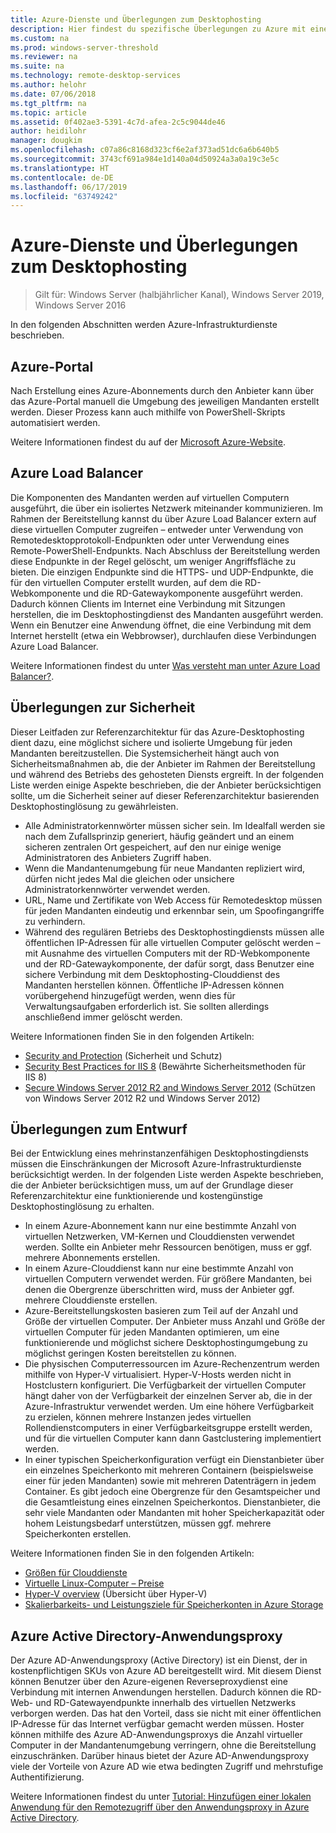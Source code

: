 ```yaml
---
title: Azure-Dienste und Überlegungen zum Desktophosting
description: Hier findest du spezifische Überlegungen zu Azure mit einer Remotedesktophosting-Lösung.
ms.custom: na
ms.prod: windows-server-threshold
ms.reviewer: na
ms.suite: na
ms.technology: remote-desktop-services
ms.author: helohr
ms.date: 07/06/2018
ms.tgt_pltfrm: na
ms.topic: article
ms.assetid: 0f402ae3-5391-4c7d-afea-2c5c9044de46
author: heidilohr
manager: dougkim
ms.openlocfilehash: c07a86c8168d323cf6e2af373ad51dc6a6b640b5
ms.sourcegitcommit: 3743cf691a984e1d140a04d50924a3a0a19c3e5c
ms.translationtype: HT
ms.contentlocale: de-DE
ms.lasthandoff: 06/17/2019
ms.locfileid: "63749242"
---
```

# <a name="azure-services-and-considerations-for-desktop-hosting"></a>Azure-Dienste und Überlegungen zum Desktophosting

>Gilt für: Windows Server (halbjährlicher Kanal), Windows Server 2019, Windows Server 2016

In den folgenden Abschnitten werden Azure-Infrastrukturdienste beschrieben.
  
## <a name="azure-portal"></a>Azure-Portal

Nach Erstellung eines Azure-Abonnements durch den Anbieter kann über das Azure-Portal manuell die Umgebung des jeweiligen Mandanten erstellt werden. Dieser Prozess kann auch mithilfe von PowerShell-Skripts automatisiert werden.  

Weitere Informationen findest du auf der [Microsoft Azure-Website](https://www.azure.microsoft.com).
  
## <a name="azure-load-balancer"></a>Azure Load Balancer

Die Komponenten des Mandanten werden auf virtuellen Computern ausgeführt, die über ein isoliertes Netzwerk miteinander kommunizieren. Im Rahmen der Bereitstellung kannst du über Azure Load Balancer extern auf diese virtuellen Computer zugreifen – entweder unter Verwendung von Remotedesktopprotokoll-Endpunkten oder unter Verwendung eines Remote-PowerShell-Endpunkts. Nach Abschluss der Bereitstellung werden diese Endpunkte in der Regel gelöscht, um weniger Angriffsfläche zu bieten. Die einzigen Endpunkte sind die HTTPS- und UDP-Endpunkte, die für den virtuellen Computer erstellt wurden, auf dem die RD-Webkomponente und die RD-Gatewaykomponente ausgeführt werden. Dadurch können Clients im Internet eine Verbindung mit Sitzungen herstellen, die im Desktophostingdienst des Mandanten ausgeführt werden. Wenn ein Benutzer eine Anwendung öffnet, die eine Verbindung mit dem Internet herstellt (etwa ein Webbrowser), durchlaufen diese Verbindungen Azure Load Balancer.  
  
Weitere Informationen findest du unter [Was versteht man unter Azure Load Balancer?](https://azure.microsoft.com/documentation/articles/virtual-machines-linux-load-balance/).
  
## <a name="security-considerations"></a>Überlegungen zur Sicherheit

Dieser Leitfaden zur Referenzarchitektur für das Azure-Desktophosting dient dazu, eine möglichst sichere und isolierte Umgebung für jeden Mandanten bereitzustellen. Die Systemsicherheit hängt auch von Sicherheitsmaßnahmen ab, die der Anbieter im Rahmen der Bereitstellung und während des Betriebs des gehosteten Diensts ergreift. In der folgenden Liste werden einige Aspekte beschrieben, die der Anbieter berücksichtigen sollte, um die Sicherheit seiner auf dieser Referenzarchitektur basierenden Desktophostinglösung zu gewährleisten.

- Alle Administratorkennwörter müssen sicher sein. Im Idealfall werden sie nach dem Zufallsprinzip generiert, häufig geändert und an einem sicheren zentralen Ort gespeichert, auf den nur einige wenige Administratoren des Anbieters Zugriff haben.  
- Wenn die Mandantenumgebung für neue Mandanten repliziert wird, dürfen nicht jedes Mal die gleichen oder unsichere Administratorkennwörter verwendet werden.
- URL, Name und Zertifikate von Web Access für Remotedesktop müssen für jeden Mandanten eindeutig und erkennbar sein, um Spoofingangriffe zu verhindern.  
- Während des regulären Betriebs des Desktophostingdiensts müssen alle öffentlichen IP-Adressen für alle virtuellen Computer gelöscht werden – mit Ausnahme des virtuellen Computers mit der RD-Webkomponente und der RD-Gatewaykomponente, der dafür sorgt, dass Benutzer eine sichere Verbindung mit dem Desktophosting-Clouddienst des Mandanten herstellen können. Öffentliche IP-Adressen können vorübergehend hinzugefügt werden, wenn dies für Verwaltungsaufgaben erforderlich ist. Sie sollten allerdings anschließend immer gelöscht werden.  
  
Weitere Informationen finden Sie in den folgenden Artikeln:

- [Security and Protection](https://docs.microsoft.com/previous-versions/windows/it-pro/windows-server-2012-R2-and-2012/hh831778(v=ws.11)) (Sicherheit und Schutz)  
- [Security Best Practices for IIS 8](https://docs.microsoft.com/previous-versions/windows/it-pro/windows-server-2012-R2-and-2012/jj635855(v=ws.11)) (Bewährte Sicherheitsmethoden für IIS 8)  
- [Secure Windows Server 2012 R2 and Windows Server 2012](https://docs.microsoft.com/previous-versions/windows/it-pro/windows-server-2012-R2-and-2012/hh831360(v=ws.11)) (Schützen von Windows Server 2012 R2 und Windows Server 2012)  
  
## <a name="design-considerations"></a>Überlegungen zum Entwurf

Bei der Entwicklung eines mehrinstanzenfähigen Desktophostingdiensts müssen die Einschränkungen der Microsoft Azure-Infrastrukturdienste berücksichtigt werden. In der folgenden Liste werden Aspekte beschrieben, die der Anbieter berücksichtigen muss, um auf der Grundlage dieser Referenzarchitektur eine funktionierende und kostengünstige Desktophostinglösung zu erhalten.  
  
- In einem Azure-Abonnement kann nur eine bestimmte Anzahl von virtuellen Netzwerken, VM-Kernen und Clouddiensten verwendet werden. Sollte ein Anbieter mehr Ressourcen benötigen, muss er ggf. mehrere Abonnements erstellen.
- In einem Azure-Clouddienst kann nur eine bestimmte Anzahl von virtuellen Computern verwendet werden. Für größere Mandanten, bei denen die Obergrenze überschritten wird, muss der Anbieter ggf. mehrere Clouddienste erstellen.  
- Azure-Bereitstellungskosten basieren zum Teil auf der Anzahl und Größe der virtuellen Computer. Der Anbieter muss Anzahl und Größe der virtuellen Computer für jeden Mandanten optimieren, um eine funktionierende und möglichst sichere Desktophostingumgebung zu möglichst geringen Kosten bereitstellen zu können.  
- Die physischen Computerressourcen im Azure-Rechenzentrum werden mithilfe von Hyper-V virtualisiert. Hyper-V-Hosts werden nicht in Hostclustern konfiguriert. Die Verfügbarkeit der virtuellen Computer hängt daher von der Verfügbarkeit der einzelnen Server ab, die in der Azure-Infrastruktur verwendet werden. Um eine höhere Verfügbarkeit zu erzielen, können mehrere Instanzen jedes virtuellen Rollendienstcomputers in einer Verfügbarkeitsgruppe erstellt werden, und für die virtuellen Computer kann dann Gastclustering implementiert werden.  
- In einer typischen Speicherkonfiguration verfügt ein Dienstanbieter über ein einzelnes Speicherkonto mit mehreren Containern (beispielsweise einer für jeden Mandanten) sowie mit mehreren Datenträgern in jedem Container. Es gibt jedoch eine Obergrenze für den Gesamtspeicher und die Gesamtleistung eines einzelnen Speicherkontos. Dienstanbieter, die sehr viele Mandanten oder Mandanten mit hoher Speicherkapazität oder hohem Leistungsbedarf unterstützen, müssen ggf. mehrere Speicherkonten erstellen.  
  
Weitere Informationen finden Sie in den folgenden Artikeln:

- [Größen für Clouddienste](https://docs.microsoft.com/azure/cloud-services/cloud-services-sizes-specs)  
- [Virtuelle Linux-Computer – Preise](https://azure.microsoft.com/pricing/details/virtual-machines/)  
- [Hyper-V overview](https://docs.microsoft.com/previous-versions/windows/it-pro/windows-server-2012-R2-and-2012/hh831531(v=ws.11)) (Übersicht über Hyper-V)  
- [Skalierbarkeits- und Leistungsziele für Speicherkonten in Azure Storage](https://docs.microsoft.com/azure/storage/common/storage-scalability-targets)  

## <a name="azure-active-directory-application-proxy"></a>Azure Active Directory-Anwendungsproxy

Der Azure AD-Anwendungsproxy (Active Directory) ist ein Dienst, der in kostenpflichtigen SKUs von Azure AD bereitgestellt wird. Mit diesem Dienst können Benutzer über den Azure-eigenen Reverseproxydienst eine Verbindung mit internen Anwendungen herstellen. Dadurch können die RD-Web- und RD-Gatewayendpunkte innerhalb des virtuellen Netzwerks verborgen werden. Das hat den Vorteil, dass sie nicht mit einer öffentlichen IP-Adresse für das Internet verfügbar gemacht werden müssen. Hoster können mithilfe des Azure AD-Anwendungsproxys die Anzahl virtueller Computer in der Mandantenumgebung verringern, ohne die Bereitstellung einzuschränken. Darüber hinaus bietet der Azure AD-Anwendungsproxy viele der Vorteile von Azure AD wie etwa bedingten Zugriff und mehrstufige Authentifizierung.

Weitere Informationen findest du unter [Tutorial: Hinzufügen einer lokalen Anwendung für den Remotezugriff über den Anwendungsproxy in Azure Active Directory](https://docs.microsoft.com/azure/active-directory/manage-apps/application-proxy-enable).